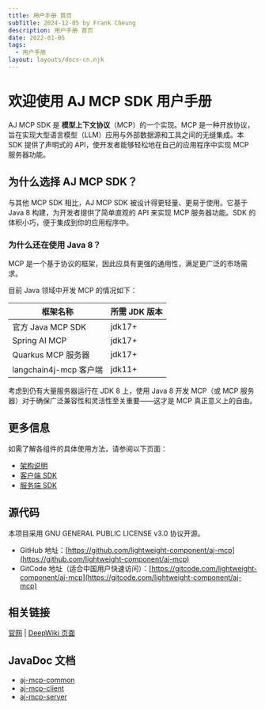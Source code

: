 ```yaml
---
title: 用户手册 首页
subTitle: 2024-12-05 by Frank Cheung
description: 用户手册 首页
date: 2022-01-05
tags:
  - 用户手册
layout: layouts/docs-cn.njk
---
```


# 欢迎使用 AJ MCP SDK 用户手册

AJ MCP SDK 是 **模型上下文协议**（MCP）的一个实现。MCP 是一种开放协议，旨在实现大型语言模型（LLM）应用与外部数据源和工具之间的无缝集成。本 SDK 提供了声明式的 API，使开发者能够轻松地在自己的应用程序中实现 MCP 服务器功能。

## 为什么选择 AJ MCP SDK？

与其他 MCP SDK 相比，AJ MCP SDK 被设计得更轻量、更易于使用。它基于 Java 8 构建，为开发者提供了简单直观的 API 来实现 MCP 服务器功能。SDK 的体积小巧，便于集成到你的应用程序中。

### 为什么还在使用 Java 8？

MCP 是一个基于协议的框架，因此应具有更强的通用性，满足更广泛的市场需求。

目前 Java 领域中开发 MCP 的情况如下：

| 框架名称                | 所需 JDK 版本 |
|---------------------|-----------|
| 官方 Java MCP SDK     | jdk17+    |
| Spring AI MCP       | jdk17+    |
| Quarkus MCP 服务器     | jdk17+    |
| langchain4j-mcp 客户端 | jdk11+    |

考虑到仍有大量服务器运行在 JDK 8 上，使用 Java 8 开发 MCP（或 MCP 服务器）对于确保广泛兼容性和灵活性至关重要——这才是 MCP 真正意义上的自由。

## 更多信息

如需了解各组件的具体使用方法，请参阅以下页面：

- [架构说明](auth)
- [客户端 SDK](captcha)
- [服务端 SDK](classic)

## 源代码

本项目采用 GNU GENERAL PUBLIC LICENSE v3.0 协议开源。

- GitHub 地址：[https://github.com/lightweight-component/aj-mcp](https://github.com/lightweight-component/aj-mcp)
- GitCode 地址（适合中国用户快速访问）：[https://gitcode.com/lightweight-component/aj-mcp](https://gitcode.com/lightweight-component/aj-mcp)

## 相关链接

[官网](https://mcp.ajaxjs.com) | [DeepWiki 页面](https://deepwiki.com/lightweight-component/aj-mcp)

## JavaDoc 文档

- [aj-mcp-common](https://javadoc.io/doc/com.ajaxjs/aj-mcp-common)
- [aj-mcp-client](https://javadoc.io/doc/com.ajaxjs/aj-mcp-client)
- [aj-mcp-server](https://javadoc.io/doc/com.ajaxjs/aj-mcp-server)